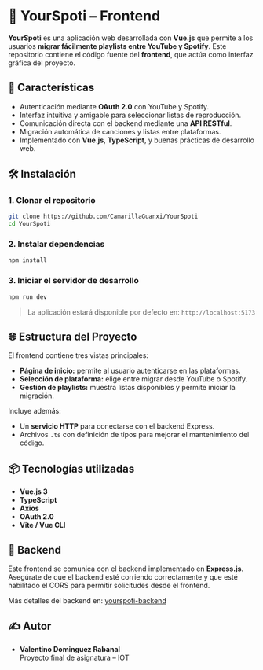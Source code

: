 # 🎵 YourSpoti – Frontend

**YourSpoti** es una aplicación web desarrollada con **Vue.js** que permite a los usuarios **migrar fácilmente playlists entre YouTube y Spotify**. Este repositorio contiene el código fuente del **frontend**, que actúa como interfaz gráfica del proyecto.

## 🚀 Características

- Autenticación mediante **OAuth 2.0** con YouTube y Spotify.
- Interfaz intuitiva y amigable para seleccionar listas de reproducción.
- Comunicación directa con el backend mediante una **API RESTful**.
- Migración automática de canciones y listas entre plataformas.
- Implementado con **Vue.js**, **TypeScript**, y buenas prácticas de desarrollo web.

## 🛠️ Instalación

### 1. Clonar el repositorio

```bash
git clone https://github.com/CamarillaGuanxi/YourSpoti
cd YourSpoti
```

### 2. Instalar dependencias

```bash
npm install
```

### 3. Iniciar el servidor de desarrollo

```bash
npm run dev
```

> La aplicación estará disponible por defecto en: `http://localhost:5173`

## 🌐 Estructura del Proyecto

El frontend contiene tres vistas principales:

- **Página de inicio:** permite al usuario autenticarse en las plataformas.
- **Selección de plataforma:** elige entre migrar desde YouTube o Spotify.
- **Gestión de playlists:** muestra listas disponibles y permite iniciar la migración.

Incluye además:

- Un **servicio HTTP** para conectarse con el backend Express.
- Archivos `.ts` con definición de tipos para mejorar el mantenimiento del código.

## 📦 Tecnologías utilizadas

- **Vue.js 3**
- **TypeScript**
- **Axios**
- **OAuth 2.0**
- **Vite / Vue CLI**

## 📡 Backend

Este frontend se comunica con el backend implementado en **Express.js**. Asegúrate de que el backend esté corriendo correctamente y que esté habilitado el CORS para permitir solicitudes desde el frontend.

Más detalles del backend en: [yourspoti-backend](https://github.com/CamarillaGuanxi/YourSpotiBack)


## ✍️ Autor

- **Valentino Dominguez Rabanal**  
  Proyecto final de asignatura – IOT

